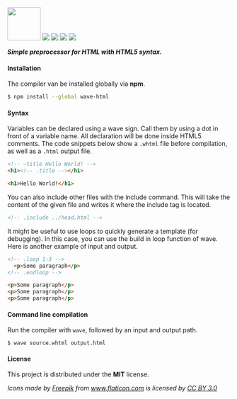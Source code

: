 <img src="http://i.imgur.com/9hGN9Oe.png" height="75" />

<img src="https://img.shields.io/npm/v/wave-html.svg">
<img src="https://img.shields.io/npm/dt/wave-html.svg">
<img src="https://img.shields.io/badge/Built%20with-Grunt-orange.svg">
<img src="https://img.shields.io/npm/l/wave-html.svg">

***Simple preprocessor for HTML with HTML5 syntax.***

#### Installation

The compiler van be installed globally via **npm**.

```bash
$ npm install --global wave-html
```

#### Syntax

Variables can be declared using a wave sign. Call them by using a dot in front of a variable name. All declaration will be done inside HTML5 comments. The code snippets below show a `.whtml` file before compilation, as well as a `.html` output file.

```html
<!-- ~title Hello World! -->
<h1><!-- .title --></h1>
```

```html
<h1>Hello World!</h1>
```

You can also include other files with the include command. This will take the content of the given file and writes it where the include tag is located.

```html
<!-- .include ../head.html -->
```

It might be useful to use loops to quickly generate a template (for debugging). In this case, you can use the build in loop function of wave. Here is another example of input and output.

```html
<!-- .loop 1:3 -->
  <p>Some paragraph</p>
<!-- .endloop -->
```

```html
<p>Some paragraph</p>
<p>Some paragraph</p>
<p>Some paragraph</p>
```

#### Command line compilation

Run the compiler with `wave`, followed by an input and output path.

```
$ wave source.whtml output.html
```

#### License

This project is distributed under the **MIT** license.

*Icons made by <a href="http://www.freepik.com" title="Freepik">Freepik</a> from <a href="http://www.flaticon.com" title="Flaticon">www.flaticon.com</a>             is licensed by <a href="http://creativecommons.org/licenses/by/3.0/" title="Creative Commons BY 3.0">CC BY 3.0</a>*

